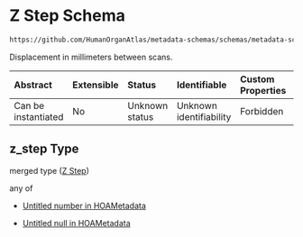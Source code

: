 # Z Step Schema

```txt
https://github.com/HumanOrganAtlas/metadata-schemas/schemas/metadata-schemas.json#/$defs/ScanMetadata/properties/z_step
```

Displacement in millimeters between scans.

| Abstract            | Extensible | Status         | Identifiable            | Custom Properties | Additional Properties | Access Restrictions | Defined In                                                                   |
| :------------------ | :--------- | :------------- | :---------------------- | :---------------- | :-------------------- | :------------------ | :--------------------------------------------------------------------------- |
| Can be instantiated | No         | Unknown status | Unknown identifiability | Forbidden         | Allowed               | none                | [metadata-schema.json\*](../out/metadata-schema.json "open original schema") |

## z\_step Type

merged type ([Z Step](metadata-schema-defs-scanmetadata-properties-z-step.md))

any of

* [Untitled number in HOAMetadata](metadata-schema-defs-scanmetadata-properties-z-step-anyof-0.md "check type definition")

* [Untitled null in HOAMetadata](metadata-schema-defs-scanmetadata-properties-z-step-anyof-1.md "check type definition")
